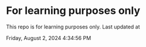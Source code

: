 # For learning purposes only
This repo is for learning purposes only.
Last updated at

Friday, August 2, 2024 4:34:56 PM

